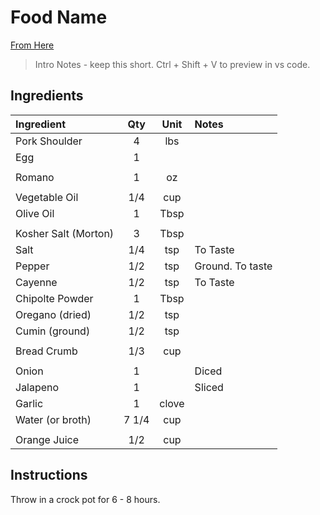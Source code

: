 # Food Name

[From Here](https://github.com/cnstoll/Grocery-Recipe-Format)

> Intro Notes - keep this short. Ctrl + Shift + V to preview in vs code.

## Ingredients

| Ingredient          | Qty    | Unit  | Notes                                                                                 |
|:---------------------|:--------:|:-------:|:---------------------------------------------------------------------------------------|
| Pork Shoulder       | 4      | lbs   |                                                                                       
| Egg                 | 1      |       |                                                                                       
||||
| Romano              | 1      | oz    |                                                                                       
||||
| Vegetable Oil       | 1/4    | cup   |                                                                                       
| Olive Oil           | 1      | Tbsp  |                                                                                       
||||
| Kosher Salt (Morton)| 3      | Tbsp  |                                                                                       
| Salt                | 1/4    | tsp   | To Taste                                                                              
| Pepper              | 1/2    | tsp   | Ground. To taste                                                                      
| Cayenne             | 1/2    | tsp   | To Taste                                                                              
| Chipolte Powder     | 1      | Tbsp  |                                                                                       
| Oregano (dried)     | 1/2    | tsp   |                                                                                       
| Cumin (ground)      | 1/2    | tsp   |                                                                                       
||||
| Bread Crumb         | 1/3    | cup   |                                                                                       
||||
| Onion               | 1      |       | Diced                                                                                 
| Jalapeno            | 1      |       | Sliced                                                                                
| Garlic              | 1      | clove |                                                                                       
| Water (or broth)    | 7 1/4  | cup   |                                                                                       
||||
| Orange Juice        | 1/2    | cup   |                                                                                       

## Instructions

Throw in a crock pot for 6 - 8 hours.